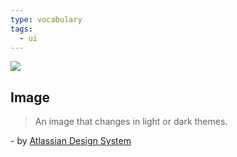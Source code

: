 ```yaml
---
type: vocabulary
tags:
  - ui
---
```

![](https://atlassian.design/static/19a346ada3a529bc54d50b45d25d2ed2/image.svg)

## Image
> An image that changes in light or dark themes.

\- by [Atlassian Design System](https://atlassian.design/components)